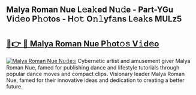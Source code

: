 ## Malya Roman Nue L𝚎a𝚔ed N𝚞𝚍e - Part-YGu Vi𝚍𝚎o P𝚑𝚘tos - H𝚘𝚝 O𝚗𝚕yf𝚊ns L𝚎a𝚔s MULz5

# <h2><a href="http://kfa3wjk.oniu.top/?m=Malya+Roman+Nue">🔗👉 🔴 Malya Roman Nue P𝚑ot𝚘𝚜 V𝚒d𝚎o</a></h2>

[![Malya Roman Nue Nu𝚍e𝚜](https://i.imgur.com/0qMVB7G.gif)](http://kfa3wjk.oniu.top/?m=Malya+Roman+Nue)
Cybernetic artist and amusement giver Malya Roman Nue, famed for publishing dance and lifestyle tutorials through popular dance moves and compact clips. Visionary leader Malya Roman Nue, famed for their innovative ideas and dedication to creating a better future.  
